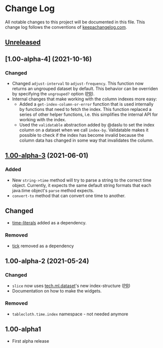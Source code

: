 # Change Log
All notable changes to this project will be documented in this file. This change log follows the conventions of [keepachangelog.com](http://keepachangelog.com/).

## [Unreleased]

## [1.00-alpha-4] (2021-10-16)
### Changed
- Changed `adjust-interval` to `adjust-frequency`. This function now
  returns an ungrouped dataset by default. This behavior can be
  overriden by specifying the `ungrouped?` option
  ([PR](https://github.com/scicloj/tablecloth.time/commit/dccd91db86d4bf83d41311120a0b7eb9c1c20008)).
- Internal changes that make working with the column indexes more easy:
  - Added a `get-index-column-or-error` function that is used
    internally by functions that need to fetch the index. This
    function replaced a series of other helper functions, i.e. this
    simplifies the internal API for working with the index.
  - Used the `validatable` abstraction added by @daslu to set the
    index column on a dataset when we call `index-by`. Validatable
    makes it possible to check if the index has become invalid because
    the column data has changed in some way that invalidates the
    column.

## [1.00-alpha-3] (2021-06-01)
### Added
- New `string->time` method will try to parse a string to the correct
  time object. Currently, it expects the same default string formats
  that each java.time object's `parse` method expects.
- `convert-to` method that can convert one time to another.

## Changed
- [time-literals](https://github.com/henryw374/time-literals) added as a
  dependency.

### Removed
- [tick](https://github.com/juxt/tick) removed as a dependency

## 1.00-alpha-2 (2021-05-24)
### Changed
- `slice` now uses [tech.ml.dataset](https://github.com/techascent/tech.ml.dataset)'s new index-structure ([PR](https://github.com/techascent/tech.ml.dataset/pull/214))
- Documentation on how to make the widgets.

### Removed
- `tablecloth.time.index` namespace - not needed anymore

## 1.00-alpha1
- First alpha release

[Unreleased]: https://github.com/scicloj/tablecloth.time/compare/1.00-alpha-3...HEAD
[1.00-alpha-3]: https://github.com/scicloj/tablecloth.time/compare/1.00-alpha-2...1.00-alpha3

